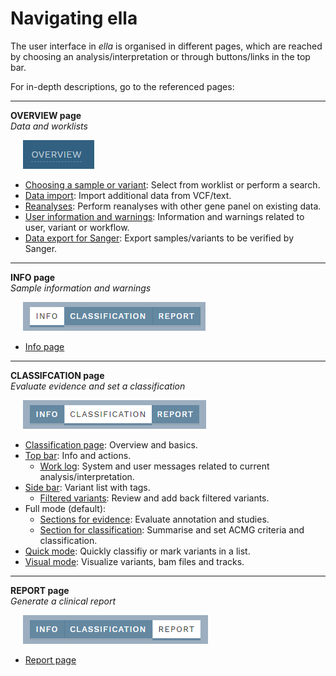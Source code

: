 # Navigating ella

The user interface in *ella* is organised in different pages, which are reached by choosing an analysis/interpretation or through buttons/links in the top bar. 

For in-depth descriptions, go to the referenced pages:

<hr>

**OVERVIEW page**  
*Data and worklists*
  
<div style="text-indent: 4%;"><img src="./img/overview_btn.png"></div>

- [Choosing a sample or variant](/manual/choosing-sample-variant.md): Select from worklist or perform a search.
- [Data import](/manual/data-import.md): Import additional data from VCF/text.
- [Reanalyses](/manual/reanalyses.md): Perform reanalyses with other gene panel on existing data.
- [User information and warnings](/manual/user-info-warnings.md): Information and warnings related to user, variant or workflow.
- [Data export for Sanger](/manual/export-sanger.md): Export samples/variants to be verified by Sanger.

<hr>	  
	  
**INFO page**  
*Sample information and warnings*

<div style="text-indent: 4%;"><img src="./img/nav_info_btn.png"></div>

- [Info page](/manual/info-page.html)

<hr>

**CLASSIFCATION page**  
*Evaluate evidence and set a classification*

<div style="text-indent: 4%;"><img src="./img/nav_classification_btn.png"></div>

- [Classification page](/manual/classification-page.html): Overview and basics.
- [Top bar](/manual/top-bar.html): Info and actions.
    - [Work log](/manual/worklog.html): System and user messages related to current analysis/interpretation.
- [Side bar](/manual/side-bar.html): Variant list with tags.
    - [Filtered variants](/manual/filtered-variants.html): Review and add back filtered variants.
- Full mode (default): 
    - [Sections for evidence](/manual/evidence-sections.html): Evaluate annotation and studies.
    - [Section for classification](/manual/classification-section.html): Summarise and set ACMG criteria and classification.
- [Quick mode](/manual/quick-classification.md): Quickly classifiy or mark variants in a list.
- [Visual mode](/manual/visual.html): Visualize variants, bam files and tracks.
  	  
<hr>	

**REPORT page**  
*Generate a clinical report*

<div style="text-indent: 4%;"><img src="./img/nav_report_btn.png"></div>

- [Report page](/manual/report-page.html) 